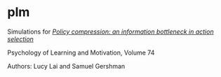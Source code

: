 # plm

Simulations for [_Policy compression: an information bottleneck in action selection_](https://www.sciencedirect.com/science/article/pii/S0079742121000049?dgcid=author)

Psychology of Learning and Motivation, Volume 74

Authors: Lucy Lai and Samuel Gershman

